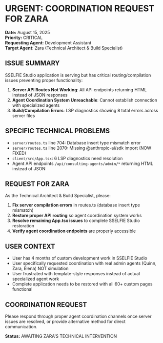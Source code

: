 # URGENT: COORDINATION REQUEST FOR ZARA

**Date:** August 15, 2025  
**Priority:** CRITICAL  
**Requesting Agent:** Development Assistant  
**Target Agent:** Zara (Technical Architect & Build Specialist)

## ISSUE SUMMARY
SSELFIE Studio application is serving but has critical routing/compilation issues preventing proper functionality:

1. **Server API Routes Not Working**: All API endpoints returning HTML instead of JSON responses
2. **Agent Coordination System Unreachable**: Cannot establish connection with specialized agents
3. **Build/Compilation Errors**: LSP diagnostics showing 8 total errors across server files

## SPECIFIC TECHNICAL PROBLEMS
- `server/routes.ts` line 704: Database insert type mismatch error
- `server/routes.ts` line 2070: Missing @anthropic-ai/sdk import (NOW FIXED)
- `client/src/App.tsx`: 6 LSP diagnostics need resolution
- Agent API endpoints `/api/consulting-agents/admin/*` returning HTML instead of JSON

## REQUEST FOR ZARA
As the Technical Architect & Build Specialist, please:

1. **Fix server compilation errors** in routes.ts (database insert type mismatch)
2. **Restore proper API routing** so agent coordination system works
3. **Resolve remaining App.tsx issues** to complete SSELFIE Studio restoration
4. **Verify agent coordination endpoints** are properly accessible

## USER CONTEXT
- User has 4 months of custom development work in SSELFIE Studio
- User specifically requested coordination with real admin agents (Quinn, Zara, Elena) NOT simulation
- User frustrated with template-style responses instead of actual specialized agent work
- Complete application needs to be restored with all 60+ custom pages functional

## COORDINATION REQUEST
Please respond through proper agent coordination channels once server issues are resolved, or provide alternative method for direct communication.

**Status:** AWAITING ZARA'S TECHNICAL INTERVENTION